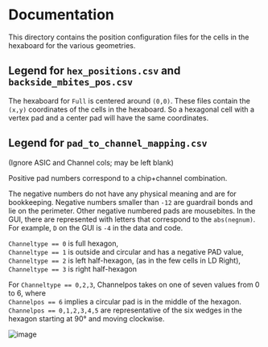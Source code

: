 # Documentation

This directory contains the position configuration files for the cells in the hexaboard for the various geometries.

## Legend for `hex_positions.csv` and `backside_mbites_pos.csv`
The hexaboard for `Full` is centered around `(0,0)`. These files contain the `(x,y)` coordinates of the cells in the hexaboard. So a hexagonal cell with a vertex pad and a center pad will have the same coordinates.

## Legend for `pad_to_channel_mapping.csv`
(Ignore ASIC and Channel cols; may be left blank)

Positive pad numbers correspond to a chip+channel combination. 

The negative numbers do not have any physical meaning and are for bookkeeping. Negative numbers smaller than `-12` are guardrail bonds and lie on the perimeter. Other negative numbered pads are mousebites. In the GUI, there are represented with letters that correspond to the `abs(negnum)`. For example, `D` on the GUI is `-4` in the data and code.

`Channeltype == 0` is full hexagon,  
`Channeltype == 1` is outside and circular and has a negative PAD value,   
`Channeltype == 2` is left half-hexagon, (as in the few cells in LD Right),  
`Channeltype == 3` is right half-hexagon

For `Channeltype == 0,2,3`, Channelpos takes on one of seven values from 0 to 6, where   
`Channelpos == 6` implies a circular pad is in the middle of the hexagon.   
`Channelpos == 0,1,2,3,4,5` are representative of the six wedges in the hexagon starting at 90° and moving clockwise.  

![image](https://github.com/user-attachments/assets/44ab495e-b332-4ccd-bc96-10ce1b6aa518)

